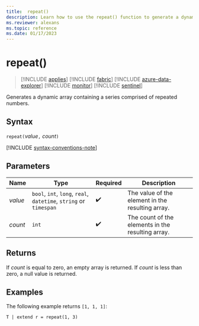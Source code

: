 ```yaml
---
title:  repeat()
description: Learn how to use the repeat() function to generate a dynamic array containing a series comprised of repeated numbers.
ms.reviewer: alexans
ms.topic: reference
ms.date: 01/17/2023
---
```

# repeat()

> [!INCLUDE [applies](../includes/applies-to-version/applies.md)] [!INCLUDE [fabric](../includes/applies-to-version/fabric.md)] [!INCLUDE [azure-data-explorer](../includes/applies-to-version/azure-data-explorer.md)] [!INCLUDE [monitor](../includes/applies-to-version/monitor.md)] [!INCLUDE [sentinel](../includes/applies-to-version/sentinel.md)]

Generates a dynamic array containing a series comprised of repeated numbers.

## Syntax

`repeat(`*value*`,` *count*`)`

[!INCLUDE [syntax-conventions-note](../includes/syntax-conventions-note.md)]

## Parameters

| Name | Type | Required | Description |
|--|--|--|--|
| *value* | `bool`, `int`, `long`, `real`, `datetime`, `string` or `timespan` |  :heavy_check_mark: | The value of the element in the resulting array.|  
| *count* | `int` |  :heavy_check_mark: | The count of the elements in the resulting array.|

## Returns

If *count* is equal to zero, an empty array is returned.
If *count* is less than zero, a null value is returned.

## Examples

The following example returns `[1, 1, 1]`:

```kusto
T | extend r = repeat(1, 3)
```
